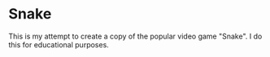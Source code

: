 # Snake
This is my attempt to create a copy of the popular video game "Snake".
I do this for educational purposes.
